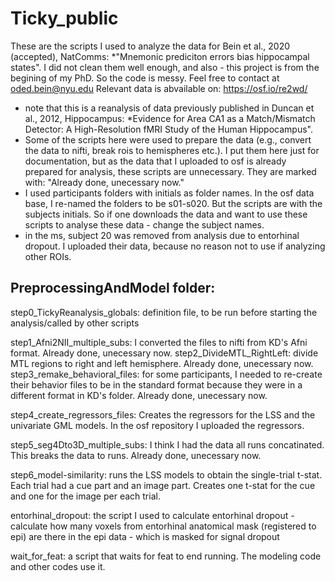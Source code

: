 # Ticky_public

These are the scripts I used to analyze the data for Bein et al., 2020 (accepted), NatComms: *"Mnemonic prediciton errors bias hippocampal states".
I did not clean them well enough, and also - this project is from the begining of my PhD. So the code is messy. Feel free to contact at oded.bein@nyu.edu
Relevant data is abvailable on: https://osf.io/re2wd/
* note that this is a reanalysis of data previously published in Duncan et al., 2012, Hippocampus: *Evidence for Area CA1 as a Match/Mismatch Detector: A High-Resolution fMRI Study of the Human Hippocampus".
* Some of the scripts here were used to prepare the data (e.g., convert the data to nifti, break rois to hemispheres etc.). I put them here just for documentation, but as the data that I uploaded to osf is already prepared for analysis, these scripts are unnecessary. They are marked with:  "Already done, unecessary now."
* I used participants folders with initials as folder names. In the osf data base, I re-named the folders to be s01-s020. But the scripts are with the subjects initials. So if one downloads the data and want to use these scripts to analyse these data - change the subject names.
* in the ms, subject 20 was removed from analysis due to entorhinal dropout. I uploaded their data, because no reason not to use if analyzing other ROIs.

## PreprocessingAndModel folder:

step0_TickyReanalysis_globals: definition file, to be run before starting the analysis/called by other scripts

step1_Afni2NII_multiple_subs: I converted the files to nifti from KD's Afni format. Already done, unecessary now.
step2_DivideMTL_RightLeft: divide MTL regions to right and left hemisphere. Already done, unecessary now.
step3_remake_behavioral_files: for some participants, I needed to re-create their behavior files to be in the standard format because they were in a different format in KD's folder. Already done, unecessary now.

step4_create_regressors_files: Creates the regressors for the LSS and the univariate GML models. In the osf repository I uploaded the regressors.

step5_seg4Dto3D_multiple_subs: I think I had the data all runs concatinated. This breaks the data to runs.  Already done, unecessary now.

step6_model-similarity: runs the LSS models to obtain the single-trial t-stat. Each trial had a cue part and an image part. Creates one t-stat for the cue and one for the image per each trial.

entorhinal_dropout: the script I used to calculate entorhinal dropout - calculate how many voxels from entorhinal anatomical mask (registered to epi) are there in the epi data - which is masked for signal dropout

wait_for_feat: a script that waits for feat to end running. The modeling code and other codes use it.

